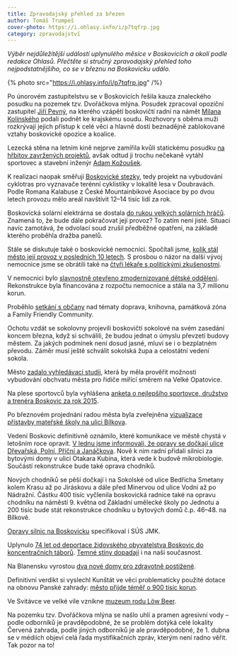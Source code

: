 ```yaml
---
title: Zpravodajský přehled za březen
author: Tomáš Trumpeš
cover-photo: https://i.ohlasy.info/i/p7tqfrp.jpg
category: zpravodajství
---
```


*Výběr nejdůležitější událostí uplynulého měsíce v Boskovicích a okolí podle redakce Ohlasů. Přečtěte si stručný zpravodajský přehled toho nejpodstatnějšího, co se v březnu na Boskovicku událo.*

{% photo src="https://i.ohlasy.info/i/p7tqfrp.jpg" /%}

Po únorovém zastupitelstvu se v Boskovicích řešila kauza znaleckého posudku na pozemek tzv. Dvořáčkova mlýna. Posudek zpracoval opoziční zastupitel [Jiří Pevný](/clanky/2016/03/rozhovor-pevny.html), na kterého vzápětí boskovičtí radní na námět [Milana Kolínského](/clanky/2016/03/rozhovor-kolinsky.html) podali podnět ke krajskému soudu. Rozhovory s oběma muži rozkrývají jejich přístup k celé věci a hlavně dosti beznadějně zablokované vztahy boskovické opozice a koalice.

Lezecká stěna na letním kině nejprve zamířila kvůli statickému posudku [na hřbitov zavržených projektů](/clanky/2016/03/stena-nebude.html), avšak odtud ji trochu nečekaně vytáhl sportovec a stavební inženýr [Adam Kožoušek](/clanky/2016/03/stena-otevreny-dopis.html).

K realizaci naopak směřují [Boskovické stezky](http://boskovice.cz/boskovicke-stezky-predstaveny-verejnosti/d-27990/p1=1019), tedy projekt na vybudování cyklotras pro vyznavače terénní cyklistiky v lokalitě lesa v Doubravách. Podle Romana Kalabuse z České Mountainbikové Asociace by po dvou letech provozu mělo areál navštívit 12–14 tisíc lidí za rok.

Boskovická solární elektrárna se dostala [do rukou velkých solárních hráčů](/clanky/2016/03/elektrarna-koupena.html). Znamená to, že bude dále pokračovat její provoz? To zatím není jisté. Situaci navíc zamotává, že odvolací soud zrušil předběžné opatření, na základě kterého proběhla dražba panelů.

Stále se diskutuje také o boskovické nemocnici. Spočítali jsme, [kolik stál město její provoz v posledních 10 letech](/clanky/2016/03/hospodareni-nemocnice.html). S prosbou o názor na další vývoj nemocnice jsme se obrátili také na [čtyři lékaře s politickými zkušenostmi](/clanky/2016/03/anketa-nemocnice.html).

V nemocnici bylo [slavnostně otevřeno zmodernizované dětské oddělení](http://boskovice.cz/nemocnice-ma-moderni-detske-oddeleni/d-27988/p1=1019). Rekonstrukce byla financována z rozpočtu nemocnice a stála na 3,7 milionu korun.

Proběhlo [setkání s občany](https://vimeo.com/158544368) nad tématy doprava, knihovna, památková zóna a Family Friendly Community.

Ochotu vzdát se sokolovny projevili boskovičtí sokolové na svém zasedání koncem března, když si schválili, že budou jednat o úmyslu převzetí budovy městem. Za jakých podmínek není dosud jasné, mluví se i o bezplatném převodu. Záměr musí ještě schválit sokolská župa a celostátní vedení sokola.

Město [zadalo vyhledávací studii](http://zrcadlo.net/clanky/Boskovice-zadaji-vyhledavaci-studii-ktera-urci-trasu-obchvatu-mesta-2699/), která by měla prověřit možnosti vybudování obchvatu města pro řidiče mířící směrem na Velké Opatovice.

Na plese sportovců byla vyhlášena [anketa o nejlepšího sportovce, družstvo a trenéra Boskovic za rok 2015](http://boskovice.cz/nejlepsi-sportovci-boskovic-za-rok-2015/d-27876/p1=1019).

Po březnovém projednání radou města byla zveřejněna [vizualizace přístavby mateřské školy na ulici Bílkova](https://www.facebook.com/ohlasy/posts/971742189546563).

Vedení Boskovic definitivně oznámilo, které komunikace ve městě chystá v letošním roce opravit. [V lednu jsme informovali, že opravy se dočkají ulice Dřevařská, Polní, Příční a Janáčkova](/clanky/2016/01/opravy-chodniku.html). Nově k nim radní přidali silnici za bytovými domy v ulici Otakara Kubína, která vede k budově mikrobiologie. Součástí rekonstrukce bude také oprava chodníků.

Nových chodníků se pěší dočkají i na Sokolské od ulice Bedřicha Smetany kolem Krasu až po Jiráskovu a dále před Minervou od ulice Vodní až po Nádražní. Částku 400 tisíc vyčlenila boskovická radnice také na opravu chodníku na náměstí 9. května od Základní umělecké školy po Jednotu a 200 tisíc bude stát rekonstrukce chodníku u bytových domů č.p. 46–48. na Bílkově.

[Opravy silnic na Boskovicku](https://docs.google.com/spreadsheets/d/1-QYlhOTzt_pGdx8fZp23DzQhu0qxJNgTMo0_eTnzGgk/edit#gid=0) specifikoval i SÚS JMK.

Uplynulo [74 let od deportace židovského obyvatelstva Boskovic do koncentračních táborů](/clanky/2016/03/deportace-zidu.html). [Temné stíny dopadají](/clanky/2016/03/rozptylit-stiny.html) i na naši současnost.

Na Blanensku vyrostou [dva nové domy pro zdravotně postižené](http://blanensky.denik.cz/zpravy_region/na-blanensku-vyrostou-dva-nove-domky-pro-postizene-nyni-resi-misto-20160328.html). 

Definitivní verdikt si vyslechl Kunštát ve věci problematicky použité dotace na obnovu Panské zahrady: [město přijde téměř o 900 tisíc korun](http://blanensky.denik.cz/zpravy_region/nedodrzeni-terminu-chyby-ve-vysadbe-kunstat-prisel-o-dotaci-na-panskou-zahradu-20160318.html). 

Ve Svitávce ve velké vile vznikne [muzeum rodu Löw Beer](http://blanensky.denik.cz/zpravy_region/svitavecti-chystaji-muzeum-rodu-low-beer-ve-velke-vile-20160310.html).

Na pozemku tzv. Dvořáčkova mlýna se našlo uhlí a pramen agresivní vody – podle odborníků je pravděpodobné, že se problém dotýká celé lokality Červená zahrada, podle jiných odborníků je ale pravděpodobné, že 1. dubna se v médiích objeví celá řada mystifikačních zpráv, kterým není radno věřit. Tak pozor na to!
